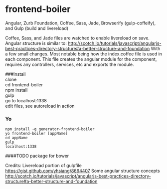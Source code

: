 frontend-boiler
===============

Angular, Zurb Foundation, Coffee, Sass, Jade, Browserify (gulp-coffeify), and Gulp (build and livereload)

Coffee, Sass, and Jade files are watched to enable livereload on save.  Angular structure is similar to:
http://scotch.io/tutorials/javascript/angularjs-best-practices-directory-structure#a-better-structure-and-foundation
With a few small changes.  Most notable being how the index.coffee file is used in each component.  This file creates the angular module for the component, requires any controllers, services, etc and exports the module.

###Install  
    clone  
    cd frontend-boiler    
    npm install  
    gulp  
    go to localhost:1338  
    edit files, see autoreload in action

### Yo
    npm install -g generator-frontend-boiler  
    yo frontend-boiler [appName]  
    cd appName  
    gulp  
    localhost:1338  


####TODO
package for bower

Credits:
Livereload portion of gulpfile https://gist.github.com/yhsiang/8664407
Some angular structure concepts http://scotch.io/tutorials/javascript/angularjs-best-practices-directory-structure#a-better-structure-and-foundation
